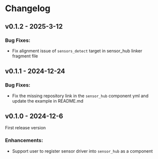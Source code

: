 # Changelog

## v0.1.2 - 2025-3-12

### Bug Fixes:

- Fix alignment issue of `sensors_detect` target in sensor_hub linker fragment file

## v0.1.1 - 2024-12-24

### Bug Fixes:

- Fix the missing repository link in the `sensor_hub` component yml and update the example in README.md

## v0.1.0 - 2024-12-6

First release version

### Enhancements:

- Support user to register sensor driver into `sensor_hub` as a component